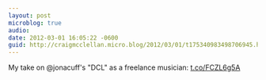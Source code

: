 ```yaml
---
layout: post
microblog: true
audio: 
date: 2012-03-01 16:05:22 -0600
guid: http://craigmcclellan.micro.blog/2012/03/01/t175340983498706945.html
---
```

My take on @jonacuff's "DCL" as a freelance musician:  [t.co/FCZL6g5A](http://t.co/FCZL6g5A)
